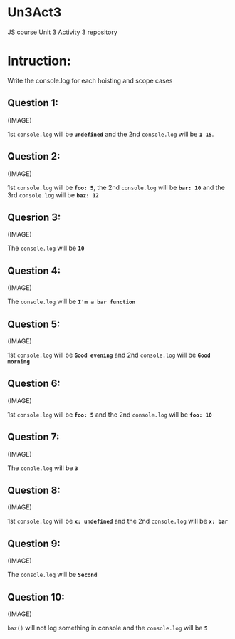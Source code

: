 # Un3Act3
JS course Unit 3 Activity 3 repository

# Intruction:
Write the console.log for each hoisting and scope cases

## Question 1:

(IMAGE)

1st `console.log` will be **`undefined`** and the 2nd `console.log` will be **`1 15`**.

## Question 2:

(IMAGE)

1st `console.log` will be **`foo: 5`**, the 2nd `console.log` will be **`bar: 10`** and the 3rd `console.log` will be **`baz: 12`**

## Quesrion 3:

(IMAGE)

The `console.log` will be **`10`**

## Question 4:

(IMAGE)

The `console.log` will be **`I'm a bar function`**

## Question 5:

(IMAGE)

1st `console.log` will be **`Good evening`** and 2nd `console.log` will be **`Good morning`**

## Question 6:

(IMAGE)

1st `console.log` will be **`foo: 5`** and the 2nd `console.log` will be **`foo: 10`**

## Question 7:

(IMAGE)

The `conole.log` will be **`3`**

## Question 8:

(IMAGE)

1st `console.log` will be **`x: undefined`** and the 2nd `console.log` will be **`x: bar`**

## Question 9:

(IMAGE)

The `console.log` will be **`Second`**

## Question 10:

(IMAGE)

`baz()` will not log something in console and the `console.log` will be **`5`**